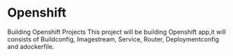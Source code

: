 # Openshift
Building Openshift Projects
This project will be building Openshift app,it will consists of Buildconfig, Imagestream, Service, Router, Deploymentconfig and adockerfile.
